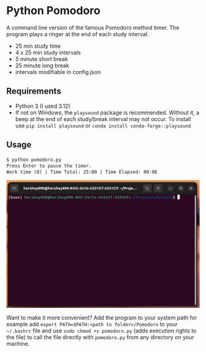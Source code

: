 # Python Pomodoro
A command line version of the famous Pomodoro method timer. The program plays a ringer at the end of each study interval.  
- 25 min study time
- 4 x 25 min study intervals
- 5 minute short break
- 25 minute long break  
- intervals modifiable in config.json

## Requirements
- Python 3 (I used 3.12)
- If not on Windows, the `playsound` package is recommended. Without it, a beep at the end of each study/break interval may not occur. To install use `pip install playsound` or `conda install conda-forge::playsound`

## Usage
```Shell
$ python pomodoro.py
Press Enter to pause the timer.
Work time (0) | Time Total: 25:00 | Time Elapsed: 00:06
```
![Usage Gif](./readme_graphic.gif)

Want to make it more convenient? Add the program to your system path for example add `export PATH=$PATH:<path to folder>/Pomodoro` to your `~/.bashrc` file and use `sudo chmod +x pomodoro.py` (adds execution rights to the file) to call the file directly with `pomodoro.py` from any directory on your machine.
